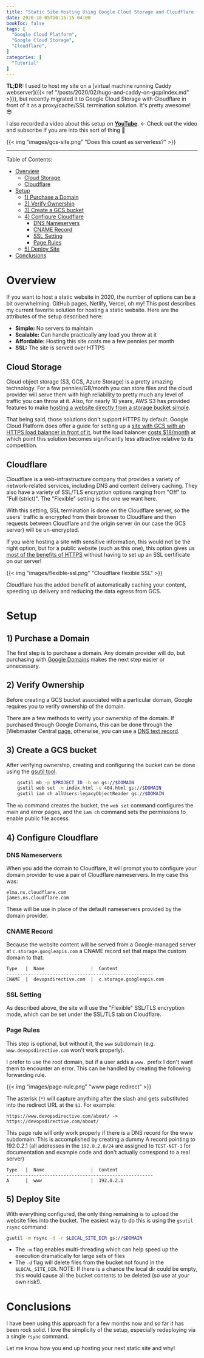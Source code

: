 ```yaml
---
title: "Static Site Hosting Using Google Cloud Storage and Cloudflare (with SSL!)"
date: 2020-10-05T10:15:15-04:00
bookToc: false
tags: [
  "Google Cloud Platform",
  "Google Cloud Storage",
  "Cloudflare",
]
categories: [
  "Tutorial"
]
---
```


**TL;DR:** I used to host my site on a [virtual machine running Caddy webserver]({{< ref "/posts/2020/02/hugo-and-caddy-on-gcp/index.md" >}}), but recently migrated it to Google Cloud Storage with Cloudflare in front of it as a proxy/cache/SSL termination solution. It's pretty awesome! 😎

I also recorded a video about this setup on **[YouTube](https://www.youtube.com/watch?v=sUr4GBzEqNs)**. ← Check out the video and subscribe if you are into this sort of thing 🙏

{{< img "images/gcs-site.png" "Does this count as serverless?" >}}

<!--more--> 

---

Table of Contents:
- [Overview](#overview)
  - [Cloud Storage](#cloud-storage)
  - [Cloudflare](#cloudflare)
- [Setup](#setup)
  - [1) Purchase a Domain](#1-purchase-a-domain)
  - [2) Verify Ownership](#2-verify-ownership)
  - [3) Create a GCS bucket](#3-create-a-gcs-bucket)
  - [4) Configure Cloudflare](#4-configure-cloudflare)
    - [DNS Nameservers](#dns-nameservers)
    - [CNAME Record](#cname-record)
    - [SSL Setting](#ssl-setting)
    - [Page Rules](#page-rules)
  - [5) Deploy Site](#5-deploy-site)
- [Conclusions](#conclusions)

# Overview

If you want to host a static website in 2020, the number of options can be a bit overwhelming. GitHub pages, Netlify, Vercel, oh my! This post describes my current favorite solution for hosting a static website. Here are the attributes of the setup described here:

- **Simple:** No servers to maintain
- **Scalable:** Can handle practically any load you throw at it
- **Affordable:** Hosting this site costs me a few pennies per month
- **SSL:** The site is served over HTTPS

## Cloud Storage

Cloud object storage (S3, GCS, Azure Storage) is a pretty amazing technology. For a few pennies/GB/month you can store files and the cloud provider will serve them with high reliability to pretty much any level of traffic you can throw at it. Also, for nearly 10 years, AWS S3 has provided features to make [hosting a website directly from a storage bucket simple](https://aws.amazon.com/blogs/aws/host-your-static-website-on-amazon-s3/). 

That being said, those solutions don't support HTTPS by default. Google Cloud Platform does offer a guide for setting up a [site with GCS with an HTTPS load balancer in front of it](https://cloud.google.com/storage/docs/hosting-static-website), but the load balancer [costs $18/month](https://cloud.google.com/vpc/network-pricing#lb) at which point this solution becomes significantly less attractive relative to its competition.

## Cloudflare

Cloudflare is a web-infrastructure company that provides a variety of network-related services, including DNS and content delivery caching. They also have a variety of SSL/TLS encryption options ranging from "Off" to "Full (strict)". The "Flexible" setting is the one we want here. 

With this setting, SSL termination is done on the Cloudflare server, so the users' traffic is encrypted from their browser to Cloudflare and then requests between Cloudflare and the origin server (in our case the GCS server) will be un-encrypted.

If you were hosting a site with sensitive information, this would not be the right option, but for a public website (such as this one), this option gives us [most of the benefits of HTTPS](https://doesmysiteneedhttps.com/) without having to set up an SSL certificate on our server!

{{< img "images/flexible-ssl.png" "Cloudflare flexible SSL" >}}

Cloudflare has the added benefit of automatically caching your content, speeding up delivery and reducing the data egress from GCS.

# Setup

## 1) Purchase a Domain 

The first step is to purchase a domain. Any domain provider will do, but purchasing with [Google Domains](https://domains.google/) makes the next step easier or unnecessary. 

## 2) Verify Ownership

Before creating a GCS bucket associated with a particular domain, Google requires you to verify ownership of the domain.

There are a few methods to verify your ownership of the domain. If purchased through Google Domains, this can be done through the [Webmaster Central [page](https://www.google.com/webmasters/verification/home), otherwise, you can use a [DNS text record](https://cloud.google.com/identity/docs/verify-domain-txt). 

## 3) Create a GCS bucket

After verifying ownership, creating and configuring the bucket can be done using the [gsutil tool](https://cloud.google.com/storage/docs/gsutil).

```bash
	gsutil mb -p $PROJECT_ID -b on gs://$DOMAIN
	gsutil web set -m index.html -e 404.html gs://$DOMAIN
	gsutil iam ch allUsers:legacyObjectReader gs://$DOMAIN
```

The `mb` command creates the bucket, the `web set` command configures the main and error pages, and the `iam ch` command sets the permissions to enable public file access.

## 4) Configure Cloudflare

### DNS Nameservers

When you add the domain to Cloudflare, it will prompt you to configure your domain provider to use a pair of Cloudflare nameservers. In my case this was:

```
elma.ns.cloudflare.com
james.ns.cloudflare.com
```

These will be use in place of the default nameservers provided by the domain provider.

### CNAME Record

Because the website content will be served from a Google-managed server at `c.storage.googleapis.com` a CNAME record set that maps the custom domain to that:

```
Type   |  Name                 |  Content
------------------------------------------------------
CNAME  |  devopsdirective.com  |  c.storage.googleapis.com  
``` 

### SSL Setting

As described above, the site will use the "Flexible" SSL/TLS encryption mode, which can be set under the SSL/TLS tab on Cloudflare.

### Page Rules

This step is optional, but without it, the `www` subdomain (e.g. `www.devopsdirective.com` won't work properly).

I prefer to use the root domain, but if a user adds a `www.` prefix I don't want them to encounter an error. This can be handled by creating the following forwarding rule.

{{< img "images/page-rule.png" "www page redirect" >}}

The asterisk (`*`) will capture anything after the slash and gets substituted into the redirect URL at the `$1`. For example:

```
https://www.devopsdirective.com/about/ -> https://devopsdirective.com/about/
```

This page rule will only work properly if there is a DNS record for the www subdomain. This is accomplished by creating a dummy A record pointing to 192.0.2.1 (all addresses in the `192.0.2.0/24` are assigned to `TEST-NET-1` for documentation and example code and don't actually correspond to a real server)

```
Type   |  Name                 |  Content
------------------------------------------------------
A      |  www                  |  192.0.2.1
``` 

## 5) Deploy Site

With everything configured, the only thing remaining is to upload the website files into the bucket. The easiest way to do this is using the `gsutil rsync` command:

```bash
gsutil -m rsync -d -r $LOCAL_SITE_DIR gs://$DOMAIN
```

- The `-m` flag enables multi-threading which can help speed up the execution dramatically for large sets of files
- The `-d` flag will delete files from the bucket not found in the `$LOCAL_SITE_DIR`. NOTE: If there is a chance the local dir could be empty, this would cause all the bucket contents to be deleted (so use at your own risk!).

# Conclusions

I have been using this approach for a few months now and so far it has been rock solid. I love the simplicity of the setup, especially redeploying via a single `rsync` command.

Let me know how you end up hosting your next static site and why!
